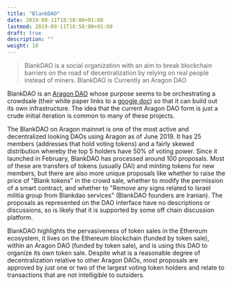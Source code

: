 ```yaml
---
title: "BlankDAO"
date: 2019-09-11T18:58:00+01:00
lastmod: 2019-09-11T18:58:00+01:00
draft: true
description: ""
weight: 10
---
```




> BlankDAO is a social organization with an aim to break blockchain barriers on the road of decentralization by relying on real people instead of  miners.
> BlankDAO is Currently an Aragon DAO

BlankDAO is an [Aragon DAO](https://mainnet.aragon.org/#/blankdao/) whose purpose seems to be orchestrating a crowdsale (their white paper links to a [google doc](https://docs.google.com/document/d/1mAGAZ5TAbJoTJoNCAwMUKLhEHD-WW-tzc0dHhbsl1gU/edit)) so that it can build out its own infrastructure. The idea that the current Aragon DAO form is just a crude initial iteration is common to many of these projects. 

The BlankDAO on Aragon mainnet is one of the most active and decentralized looking DAOs using Aragon as of June 2019. It has 25 members (addresses that hold voting tokens) and a fairly skewed distribution whereby the top 5 holders have 50% of voting power. Since it launched in February, BlankDAO has processed around 100 proposals. Most of these are transfers of tokens (usually DAI) and minting tokens for new members, but there are also more unique proposals like whether to raise the price of "Blank tokens" in the crowd sale, whether to modify the permission of a smart contract, and whether to "Remove any signs related to Israel militia group from Blankdao services" (BlankDAO founders are Iranian). The proposals as represented on the DAO interface have no descriptions or discussions, so is likely that it is supported by some off chain discussion platform. 

BlankDAO highlights the pervasiveness of token sales in the Ethereum ecosystem, it lives on the Ethereum blockchain (funded by token sale), within an Aragon DAO (funded by token sale), and is using this DAO to organize its own token sale. Despite what is a reasonable degree of decentralization relative to other Aragon DAOs, most proposals are approved by just one or two of the largest voting token holders and relate to transactions that are not intelligible to outsiders. 